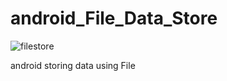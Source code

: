 # android_File_Data_Store

![filestore](https://user-images.githubusercontent.com/15268903/47447320-0668a400-d7df-11e8-96a5-24b197446b48.gif)

android storing data using File

